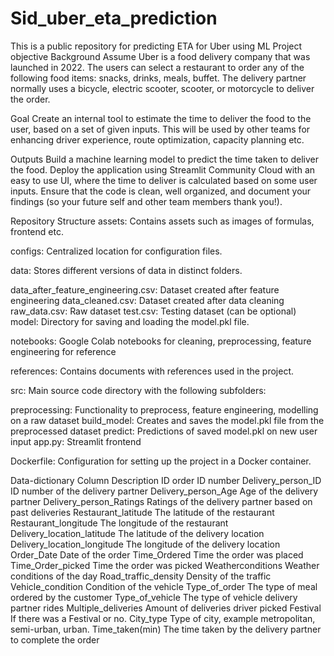 # Sid_uber_eta_prediction
This is a public repository for predicting ETA for Uber using ML
Project objective
Background Assume Uber is a food delivery company that was launched in 2022. The users can select a restaurant to order any of the following food items: snacks, drinks, meals, buffet. The delivery partner normally uses a bicycle, electric scooter, scooter, or motorcycle to deliver the order.

Goal Create an internal tool to estimate the time to deliver the food to the user, based on a set of given inputs. This will be used by other teams for enhancing driver experience, route optimization, capacity planning etc.

Outputs Build a machine learning model to predict the time taken to deliver the food. Deploy the application using Streamlit Community Cloud with an easy to use UI, where the time to deliver is calculated based on some user inputs. Ensure that the code is clean, well organized, and document your findings (so your future self and other team members thank you!).

Repository Structure
assets: Contains assets such as images of formulas, frontend etc.

configs: Centralized location for configuration files.

data: Stores different versions of data in distinct folders.

data_after_feature_engineering.csv: Dataset created after feature engineering
data_cleaned.csv: Dataset created after data cleaning
raw_data.csv: Raw dataset
test.csv: Testing dataset (can be optional)
model: Directory for saving and loading the model.pkl file.

notebooks: Google Colab notebooks for cleaning, preprocessing, feature engineering for reference

references: Contains documents with references used in the project.

src: Main source code directory with the following subfolders:

preprocessing: Functionality to preprocess, feature engineering, modelling on a raw dataset
build_model: Creates and saves the model.pkl file from the preprocessed dataset
predict: Predictions of saved model.pkl on new user input
app.py: Streamlit frontend

Dockerfile: Configuration for setting up the project in a Docker container.

Data-dictionary
Column	Description
ID	order ID number
Delivery_person_ID	ID number of the delivery partner
Delivery_person_Age	Age of the delivery partner
Delivery_person_Ratings	Ratings of the delivery partner based on past deliveries
Restaurant_latitude	The latitude of the restaurant
Restaurant_longitude	The longitude of the restaurant
Delivery_location_latitude	The latitude of the delivery location
Delivery_location_longitude	The longitude of the delivery location
Order_Date	Date of the order
Time_Ordered	Time the order was placed
Time_Order_picked	Time the order was picked
Weatherconditions	Weather conditions of the day
Road_traffic_density	Density of the traffic
Vehicle_condition	Condition of the vehicle
Type_of_order	The type of meal ordered by the customer
Type_of_vehicle	The type of vehicle delivery partner rides
Multiple_deliveries	Amount of deliveries driver picked
Festival	If there was a Festival or no.
City_type	Type of city, example metropolitan, semi-urban, urban.
Time_taken(min)	The time taken by the delivery partner to complete the order
